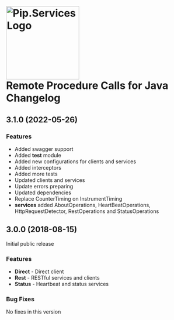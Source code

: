 # <img src="https://uploads-ssl.webflow.com/5ea5d3315186cf5ec60c3ee4/5edf1c94ce4c859f2b188094_logo.svg" alt="Pip.Services Logo" width="200"> <br/> Remote Procedure Calls for Java Changelog

## <a name="3.1.0"></a> 3.1.0 (2022-05-26)

### Features
* Added swagger support
* Added **test** module
* Added new configurations for clients and services
* Added interceptors
* Added more tests
* Updated clients and services
* Update errors preparing
* Updated dependencies
* Replace CounterTiming on InstrumentTiming
* **services** added AboutOperations, HeartBeatOperations, HttpRequestDetector, RestOperations and StatusOperations

## <a name="3.0.0"></a> 3.0.0 (2018-08-15)

Initial public release

### Features
- **Direct** - Direct client 
- **Rest** - RESTful services and clients
- **Status** - Heartbeat and status services


### Bug Fixes
No fixes in this version


